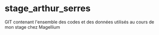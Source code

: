 # stage_arthur_serres
GIT contenant l'ensemble des codes et des données utilisés au cours de mon stage chez Magellium

